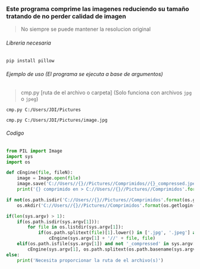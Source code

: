 ### Este programa comprime las imagenes reduciendo su tamaño tratando de no perder calidad de imagen
> No siempre se puede mantener la resolucion original

###### Libreria necesaria

```cmd
pip install pillow 
```

###### Ejemplo de uso (El programa se ejecuta a base de argumentos)
> cmp.py [ruta de el archivo o carpeta] (Solo funciona con archivos `jpg` o `jpeg`)

```
cmp.py C:/Users/JDI/Pictures
```
```
cmp.py C:/Users/JDI/Pictures/image.jpg
```

###### Codigo

```python
from PIL import Image
import sys
import os

def cEngine(file, fileN):
    image = Image.open(file)
    image.save('C://Users//{}//Pictures//Comprimidos//{}_compressed.jpeg'.format(os.getlogin(), os.path.splitext(fileN)[0]), 'jpeg', optimize = True, quality = 10)
    print('{} comprimido en > C://Users//{}//Pictures//Comprimidos'.format(fileN, os.getlogin()))

if not(os.path.isdir('C://Users//{}//Pictures//Comprimidos'.format(os.getlogin()))):
    os.mkdir('C://Users//{}//Pictures//Comprimidos'.format(os.getlogin()))

if(len(sys.argv) > 1):
    if(os.path.isdir(sys.argv[1])):
        for file in os.listdir(sys.argv[1]):
            if(os.path.splitext(file)[1].lower() in ['.jpg', '.jpeg'] and not '_compressed' in os.path.splitext(file)[0]):
                cEngine(sys.argv[1] + '//' + file, file)
    elif(os.path.isfile(sys.argv[1]) and not '_compressed' in sys.argv[1] and os.path.splitext(sys.argv[1])[1] in ['.jpg', '.jpeg']):
        cEngine(sys.argv[1], os.path.splitext(os.path.basename(sys.argv[1]))[0])
else:
    print('Necesita proporcionar la ruta de el archivo(s)')
```
